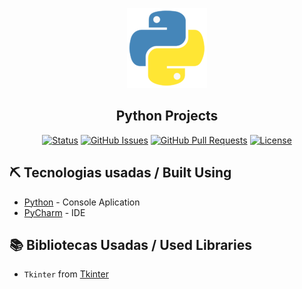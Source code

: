 <p align="center">
  <img width=128px height=128px src="Image/python.png" alt="Project logo">
</p>
<h2 align="center">Python Projects</h2>

<div align="center">

[![Status](https://img.shields.io/badge/Status-Active-brightgreen/?style=flat-square&color=brightgreen)](https://github.com/gersonmachado/geradordesenha)
[![GitHub Issues](https://img.shields.io/badge/Issues-0-blue/?style=flat-square&color=blue)](https://github.com/gersonmachado/geradordesenha/issues)
[![GitHub Pull Requests](https://img.shields.io/badge/Pull%20requests-0-blue/?style=flat-square&color=blue)](https://github.com/gersonmachado/geradordesenha/pulls)
[![License](https://img.shields.io/badge/License-MIT-blueviolet/?style=flat-square&color=blueviolet)](/LICENSE)

</div>

## ⛏️ Tecnologias usadas / Built Using

- [Python](https://www.python.org/) - Console Aplication
- [PyCharm](https://www.jetbrains.com/pt-br/pycharm/features/) - IDE

## 📚 Bibliotecas Usadas / Used Libraries
- `Tkinter` from [Tkinter](https://docs.python.org/pt-br/3/library/tkinter.html)